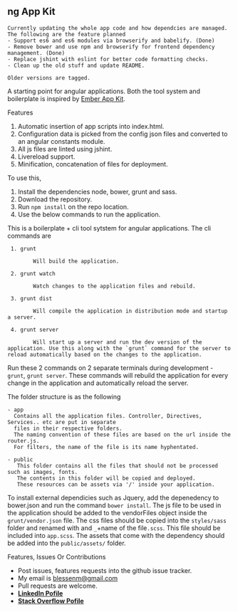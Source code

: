 ng App Kit
---

```
Currently updating the whole app code and how dependcies are managed. The following are the feature planned
- Support es6 and es6 modules via browserify and babelify. (Done)
- Remove bower and use npm and browserify for frontend dependency management. (Done)
- Replace jshint with eslint for better code formatting checks.
- Clean up the old stuff and update README.

Older versions are tagged.
```

A starting point for angular applications. Both the tool system and boilerplate is inspired by [Ember App Kit](https://github.com/stefanpenner/ember-app-kit).

Features

1. Automatic insertion of app scripts into index.html.
2. Configuration data is picked from the config json files and converted to an angular constants module.
3. All js files are linted using jshint.
4. Livereload support.
6. Minification, concatenation of files for deployment.

To use this,

1. Install the dependencies node, bower, grunt and sass.
2. Download the repository.
3. Run `npm install` on the repo location.
4. Use the below commands to run the application.


This is a boilerplate + cli tool sytstem for angular applications.
The cli commands are

```
 1. grunt 
    
        Will build the application.
 
 2. grunt watch 
    
        Watch changes to the application files and rebuild.
 
 3. grunt dist
   
        Will compile the application in distribution mode and startup a server.
 
 4. grunt server
 
        Will start up a server and run the dev version of the application. Use this along with the `grunt` command for the server to reload automatically based on the changes to the application.
```

Run these 2 commands on 2 separate terminals during development - `grunt`, `grunt server`. These commands will rebuild the application for every change in the application and automatically reload the server.

The folder structure is as the following

```
- app
  Contains all the application files. Controller, Directives, Services.. etc are put in separate
  files in their respective folders.
  The naming convention of these files are based on the url inside the router.js.
  For filters, the name of the file is its name hyphentated.

- public
   This folder contains all the files that should not be processed such as images, fonts.
   The contents in this folder will be copied and deployed.
   These resources can be assets via '/' inside your application.
```

To install external dependicies such as Jquery, add the depenedency to bower.json and run the command `bower install`.
The js file to be used in the application should be added to the vendorFiles object inside the `grunt/vendor.json` file.
The css files should be copied into the `styles/sass` folder and renamed with and `_`+name of the file`.scss`. This file should be included into `app.scss`.
The assets that come with the dependency should be added into the `public/assets/` folder.

Features, Issues Or Contributions

* Post issues, features requests into the github issue tracker.
* My email is blessenm@gmail.com
* Pull requests are welcome.
* [__LinkedIn Pofile__](http://in.linkedin.com/pub/blessan-mathew/24/605/730 "LinkedIn Profie")
* [__Stack Overflow Pofile__](http://stackoverflow.com/users/548568/blessenm "Stack Overflow Pofile")